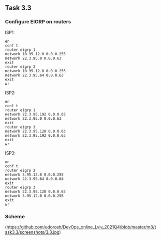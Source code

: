 ## Task 3.3

### Configure EIGRP on routers
ISP1:
```commandline
en
conf t
router eigrp 1
network 10.95.12.0 0.0.0.255
network 22.3.95.0 0.0.0.63
exit
router eigrp 2 
network 10.95.12.0 0.0.0.255
network 22.3.95.64 0.0.0.63
exit
wr
```
ISP2:
```commandline
en
conf t
router eigrp 1
network 22.3.95.192 0.0.0.63
network 22.3.95.0 0.0.0.63
exit
router eigrp 3 
network 22.3.95.128 0.0.0.63
network 22.3.95.192 0.0.0.63
exit
wr
```
ISP3:
```commandline
en
conf t
router eigrp 2
network 3.95.12.0 0.0.0.255
network 22.3.95.64 0.0.0.64
exit
router eigrp 3 
network 22.3.95.128 0.0.0.63
network 3.95.12.0 0.0.0.255
exit
wr
```

### Scheme
(https://github.com/udorosh/DevOps_online_Lviv_2021Q4/blob/master/m3/task3.3/screenshots/3.3.jpg)
